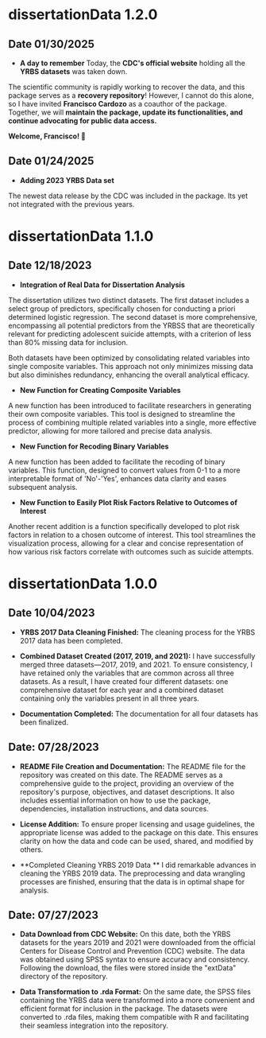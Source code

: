 
# dissertationData 1.2.0

## Date 01/30/2025
- **A day to remember**
Today, the **CDC's official website** holding all the **YRBS datasets** was 
taken down.  

The scientific community is rapidly working to recover the data, and this
package serves as a **recovery repository**! However, I cannot do this alone,
so I have invited **Francisco Cardozo** as a coauthor of the package. 
Together, we will **maintain the package, update its functionalities, and continue advocating for public data access.**  


**Welcome, Francisco! 🎉**  


## Date 01/24/2025
- **Adding 2023 YRBS Data set**

The newest data release by the CDC was included in the package. 
Its yet not integrated with the previous years. 

# dissertationData 1.1.0

## Date 12/18/2023

- **Integration of Real Data for Dissertation Analysis**

The dissertation utilizes two distinct datasets. The first dataset includes a select group of predictors, specifically chosen for conducting a priori determined logistic regression. The second dataset is more comprehensive, encompassing all potential predictors from the YRBSS that are theoretically relevant for predicting adolescent suicide attempts, with a criterion of less than 80% missing data for inclusion.

Both datasets have been optimized by consolidating related variables into single composite variables. This approach not only minimizes missing data but also diminishes redundancy, enhancing the overall analytical efficacy.

- **New Function for Creating Composite Variables**

A new function has been introduced to facilitate researchers in generating their own composite variables. This tool is designed to streamline the process of combining multiple related variables into a single, more effective predictor, allowing for more tailored and precise data analysis.

- **New Function for Recoding Binary Variables**

A new function has been added to facilitate the recoding of binary variables. This function, designed to convert values from 0-1 to a more interpretable format of 'No'-'Yes', enhances data clarity and eases subsequent analysis.

- **New Function to Easily Plot Risk Factors Relative to Outcomes of Interest**

Another recent addition is a function specifically developed to plot risk factors in relation to a chosen outcome of interest. This tool streamlines the visualization process, allowing for a clear and concise representation of how various risk factors correlate with outcomes such as suicide attempts.

# dissertationData 1.0.0

## Date 10/04/2023

- **YRBS 2017 Data Cleaning Finished:**
The cleaning process for the YRBS 2017 data has been completed.

- **Combined Dataset Created (2017, 2019, and 2021):**
I have successfully merged three datasets—2017, 2019, and 2021. To ensure consistency, I have retained only the variables that are common across all three datasets. As a result, I have created four different datasets: one comprehensive dataset for each year and a combined dataset containing only the variables present in all three years.

- **Documentation Completed:**
The documentation for all four datasets has been finalized.



## Date: 07/28/2023

- **README File Creation and Documentation:**
The README file for the repository was created on this date. 
The README serves as a comprehensive guide to the project, providing an overview of the repository's purpose, objectives, and dataset descriptions. It also includes essential information on how to use the package, dependencies, installation instructions, and data sources.

- **License Addition:**
To ensure proper licensing and usage guidelines, the appropriate license was added to the package on this date. This ensures clarity on how the data and code can be used, shared, and modified by others.

- **Completed Cleaning YRBS 2019 Data **
I did remarkable advances in cleaning the YRBS 2019 data. The preprocessing and data wrangling processes are finished, ensuring that the data is in optimal shape for analysis.


## Date: 07/27/2023

- **Data Download from CDC Website:**
On this date, both the YRBS datasets for the years 2019 and 2021 were downloaded from the official Centers for Disease Control and Prevention (CDC) website. The data was obtained using SPSS syntax to ensure accuracy and consistency. Following the download, the files were stored inside the "extData" directory of the repository.

- **Data Transformation to .rda Format:**
On the same date, the SPSS files containing the YRBS data were transformed into a more convenient and efficient format for inclusion in the package. The datasets were converted to .rda files, making them compatible with R and facilitating their seamless integration into the repository.

